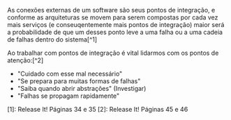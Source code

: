As conexões externas de um software são seus pontos de integração, e conforme as arquiteturas se movem para serem compostas por cada vez mais serviços (e conseuqentemente mais pontos de integração) maior será a probabilidade de que um desses ponto leve a uma falha ou a uma cadeia de falhas dentro do sistema[^1]

Ao trabalhar com pontos de integração é vital lidarmos com os pontos de atenção:[^2]
- "Cuidado com esse mal necessário"
- "Se prepara para muitas formas de falhas"
- "Saiba quando abrir abstrações" (Investigar)
- "Falhas se propagam rapidamente"


[1]: Release It! Páginas  34 e 35
[2]: Release It! Páginas 45 e 46
